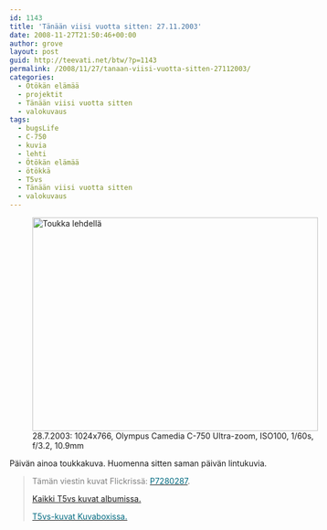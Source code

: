 ```yaml
---
id: 1143
title: 'Tänään viisi vuotta sitten: 27.11.2003'
date: 2008-11-27T21:50:46+00:00
author: grove
layout: post
guid: http://teevati.net/btw/?p=1143
permalink: /2008/11/27/tanaan-viisi-vuotta-sitten-27112003/
categories:
  - Ötökän elämää
  - projektit
  - Tänään viisi vuotta sitten
  - valokuvaus
tags:
  - bugsLife
  - C-750
  - kuvia
  - lehti
  - Ötökän elämää
  - ötökkä
  - T5vs
  - Tänään viisi vuotta sitten
  - valokuvaus
---
```

<figure style="width: 500px" class="wp-caption aligncenter"><a title="Toukka lehdellä" rel="28.7.2003: 1024x766, Olympus Camedia C-750 Ultra-zoom, ISO100, 1/60s, f/3.2, 10.9mm" href="http://farm4.static.flickr.com/3062/2711159465_f5912085fb_o.jpg"><img title="Toukka lehdellä" src="http://farm4.static.flickr.com/3062/2711159465_a6a2f7cb69.jpg" alt="Toukka lehdellä" width="500" height="374" /></a><figcaption class="wp-caption-text">28.7.2003: 1024x766, Olympus Camedia C-750 Ultra-zoom, ISO100, 1/60s, f/3.2, 10.9mm</figcaption></figure> 

Päivän ainoa toukkakuva. Huomenna sitten saman päivän lintukuvia.

> <span style="color: #808080;">Tämän viestin kuvat Flickrissä:</span> [<span style="color: #006a80;">P7280287</span>](http://flickr.com/photos/teevati/2711159465 "P7280287 on Flickr").
> 
> [Kaikki T5vs kuvat albumissa.](/btw/flickr/album/72157607994204386/t5vs-all.html "BTW · T5vs-all")
> 
> [<span style="color: #006a80;">T5vs-kuvat Kuvaboxissa.</span>](http://www.kuvaboxi.fi/julkinen/29poj+taavetti-btw-t5vs.html "Kuvaboxi - BTW: T5vs (Taavetti)")